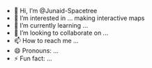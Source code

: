 - 👋 Hi, I’m @Junaid-Spacetree
- 👀 I’m interested in ... making interactive maps
- 🌱 I’m currently learning ... 
- 💞️ I’m looking to collaborate on ...
- 📫 How to reach me ...
- 😄 Pronouns: ...
- ⚡ Fun fact: ...

<!---
Junaid-Spacetree/Junaid-Spacetree is a ✨ special ✨ repository because its `README.md` (this file) appears on your GitHub profile.
You can click the Preview link to take a look at your changes.
--->

